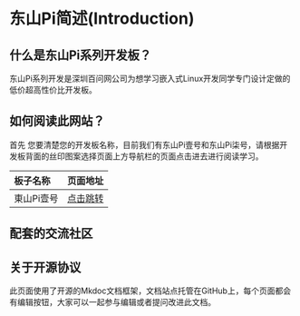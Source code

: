 # 东山Pi简述(Introduction)

## 什么是东山Pi系列开发板？
  东山Pi系列开发是深圳百问网公司为想学习嵌入式Linux开发同学专门设计定做的低价超高性价比开发板。

## 如何阅读此网站？
  首先 您要清楚您的开发板名称，目前我们有东山Pi壹号和东山Pi柒号，请根据开发板背面的丝印图案选择页面上方导航栏的页面点击进去进行阅读学习。

  | 板子名称        | 页面地址   |
  | :-----------   | :------- |
  | 東山Pi壹号  | [点击跳转](DongshanPi-One/01-BoardIntroduction/) |

## 配套的交流社区


## 关于开源协议
  此页面使用了开源的Mkdoc文档框架，文档站点托管在GitHub上，每个页面都会有编辑按钮，大家可以一起参与编辑或者提问改进此文档。